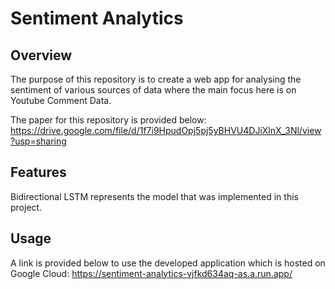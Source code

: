 # Sentiment Analytics

## Overview
The purpose of this repository is to create a web app for analysing the sentiment of various sources of data where the main focus here is on Youtube Comment Data.

The paper for this repository is provided below:
https://drive.google.com/file/d/1f7i9HpudOpj5pj5yBHVU4DJiXlnX_3Nl/view?usp=sharing

## Features
Bidirectional LSTM represents the model that was implemented in this project.

## Usage
A link is provided below to use the developed application which is hosted on Google Cloud:
https://sentiment-analytics-vjfkd634aq-as.a.run.app/
